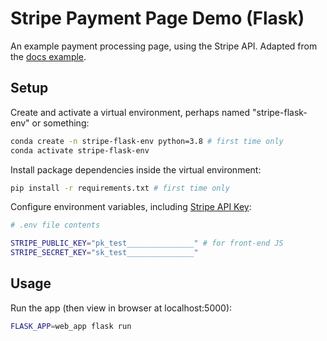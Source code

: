 # Stripe Payment Page Demo (Flask)

An example payment processing page, using the Stripe API. Adapted from the [docs example](https://stripe.com/docs/checkout/integration-builder).


## Setup

Create and activate a virtual environment, perhaps named "stripe-flask-env" or something:

```sh
conda create -n stripe-flask-env python=3.8 # first time only
conda activate stripe-flask-env
```

Install package dependencies inside the virtual environment:

```sh
pip install -r requirements.txt # first time only
```

Configure environment variables, including [Stripe API Key](https://dashboard.stripe.com/test/apikeys):

```sh
# .env file contents

STRIPE_PUBLIC_KEY="pk_test_______________" # for front-end JS
STRIPE_SECRET_KEY="sk_test_______________"
```

## Usage

Run the app (then view in browser at localhost:5000):

```sh
FLASK_APP=web_app flask run
```
